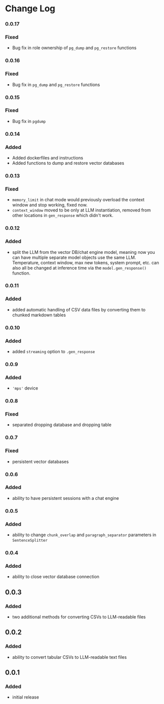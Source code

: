 # Change Log
### 0.0.17
### Fixed
* Bug fix in role ownership of `pg_dump` and `pg_restore` functions

### 0.0.16
### Fixed
* Bug fix in `pg_dump` and `pg_restore` functions

### 0.0.15
### Fixed
* Bug fix in `pgdump`

### 0.0.14
### Added
* Added dockerfiles and instructions
* Added functions to dump and restore vector databases

### 0.0.13
### Fixed
* `memory_limit` in chat mode would previously overload the context window and stop working, fixed now.
* `context_window` moved to be only at LLM instantiation, removed from other locations in `gen_response` which didn't work.

### 0.0.12
### Added
* split the LLM from the vector DB/chat engine model, meaning now you can have multiple separate model objects use the same LLM. Temperature, context window, max new tokens, system prompt, etc. can also all be changed at inference time via the `model.gen_response()` function.

### 0.0.11
### Added
* added automatic handling of CSV data files by converting them to chunked markdown tables

### 0.0.10
### Added
* added `streaming` option to `.gen_response`

### 0.0.9
### Added
* `'mps'` device

### 0.0.8
### Fixed
* separated dropping database and dropping table

### 0.0.7
### Fixed
* persistent vector databases

### 0.0.6
### Added
* ability to have persistent sessions with a chat engine

### 0.0.5
### Added
* ability to change `chunk_overlap` and `paragraph_separator` parameters in `SentenceSplitter`

### 0.0.4
### Added
* ability to close vector database connection

## 0.0.3
### Added
* two additional methods for converting CSVs to LLM-readable files

## 0.0.2
### Added
* ability to convert tabular CSVs to LLM-readable text files

## 0.0.1
### Added
* initial release